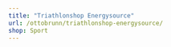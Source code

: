 ```yaml
---
title: "Triathlonshop Energysource"
url: /ottobrunn/triathlonshop-energysource/
shop: Sport
---
```

